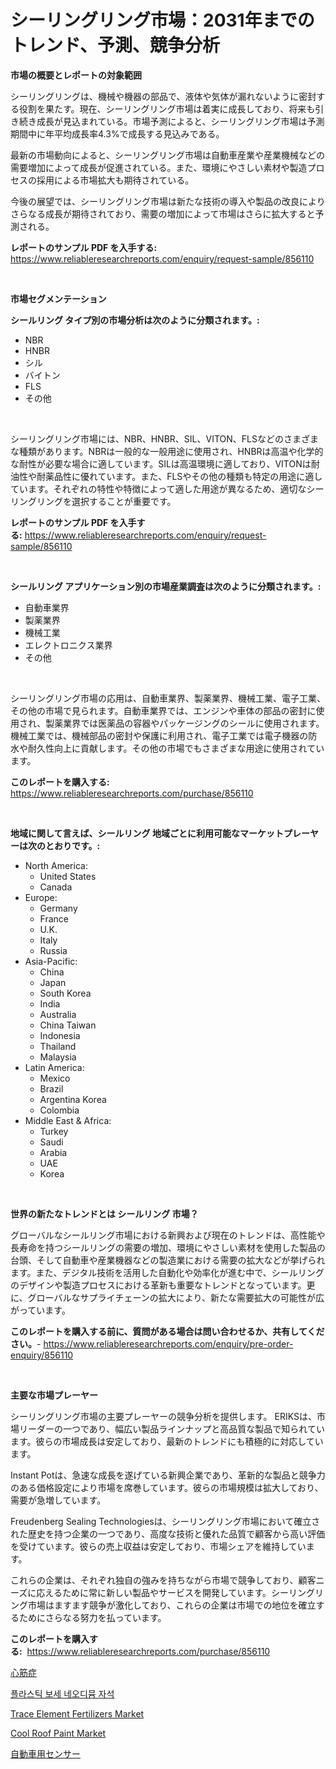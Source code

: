 <p><h1>シーリングリング市場：2031年までのトレンド、予測、競争分析</h1></p><p><strong>市場の概要とレポートの対象範囲</strong></p>
<p><p>シーリングリングは、機械や機器の部品で、液体や気体が漏れないように密封する役割を果たす。現在、シーリングリング市場は着実に成長しており、将来も引き続き成長が見込まれている。市場予測によると、シーリングリング市場は予測期間中に年平均成長率4.3%で成長する見込みである。</p><p>最新の市場動向によると、シーリングリング市場は自動車産業や産業機械などの需要増加によって成長が促進されている。また、環境にやさしい素材や製造プロセスの採用による市場拡大も期待されている。</p><p>今後の展望では、シーリングリング市場は新たな技術の導入や製品の改良によりさらなる成長が期待されており、需要の増加によって市場はさらに拡大すると予測される。</p></p>
<p><strong>レポートのサンプル PDF を入手する:</strong> <a href="https://www.reliableresearchreports.com/enquiry/request-sample/856110">https://www.reliableresearchreports.com/enquiry/request-sample/856110</a></p>
<p>&nbsp;</p>
<p><strong>市場セグメンテーション</strong></p>
<p><strong>シールリング タイプ別の市場分析は次のように分類されます。:</strong></p>
<p><ul><li>NBR</li><li>HNBR</li><li>シル</li><li>バイトン</li><li>FLS</li><li>その他</li></ul></p>
<p>&nbsp;</p>
<p><p>シーリングリング市場には、NBR、HNBR、SIL、VITON、FLSなどのさまざまな種類があります。NBRは一般的な一般用途に使用され、HNBRは高温や化学的な耐性が必要な場合に適しています。SILは高温環境に適しており、VITONは耐油性や耐薬品性に優れています。また、FLSやその他の種類も特定の用途に適しています。それぞれの特性や特徴によって適した用途が異なるため、適切なシーリングリングを選択することが重要です。</p></p>
<p><strong>レポートのサンプル PDF を入手する:</strong>&nbsp;<a href="https://www.reliableresearchreports.com/enquiry/request-sample/856110">https://www.reliableresearchreports.com/enquiry/request-sample/856110</a></p>
<p>&nbsp;</p>
<p><strong> シールリング アプリケーション別の市場産業調査は次のように分類されます。:</strong></p>
<p><ul><li>自動車業界</li><li>製薬業界</li><li>機械工業</li><li>エレクトロニクス業界</li><li>その他</li></ul></p>
<p>&nbsp;</p>
<p><p>シーリングリング市場の応用は、自動車業界、製薬業界、機械工業、電子工業、その他の市場で見られます。自動車業界では、エンジンや車体の部品の密封に使用され、製薬業界では医薬品の容器やパッケージングのシールに使用されます。機械工業では、機械部品の密封や保護に利用され、電子工業では電子機器の防水や耐久性向上に貢献します。その他の市場でもさまざまな用途に使用されています。</p></p>
<p><strong>このレポートを購入する:</strong>&nbsp; <a href="https://www.reliableresearchreports.com/purchase/856110">https://www.reliableresearchreports.com/purchase/856110</a></p>
<p>&nbsp;</p>
<p><strong>地域に関して言えば、シールリング 地域ごとに利用可能なマーケットプレーヤーは次のとおりです。:</strong></p>
<p><ul>
    <li>
        North America:
        <ul>
            <li>United States</li>
            <li>Canada</li>
        </ul>
    </li>
    <li>
        Europe:
        <ul>
            <li>Germany</li>
            <li>France</li>
            <li>U.K.</li>
            <li>Italy</li>
            <li>Russia</li>
        </ul>
    </li>
    <li>
        Asia-Pacific:
        <ul>
            <li>China</li>
            <li>Japan</li>
            <li>South Korea</li>
            <li>India</li>
            <li>Australia</li>
            <li>China Taiwan</li>
            <li>Indonesia</li>
            <li>Thailand</li>
            <li>Malaysia</li>
        </ul>
    </li>
    <li>
        Latin America:
        <ul>
            <li>Mexico</li>
            <li>Brazil</li>
            <li>Argentina Korea</li>
            <li>Colombia</li>
        </ul>
    </li>
    <li>
        Middle East & Africa:
        <ul>
            <li>Turkey</li>
            <li>Saudi</li>
            <li>Arabia</li>
            <li>UAE</li>
            <li>Korea</li>
        </ul>
    </li>
    </ul></p>
<p>&nbsp;</p>
<p><strong>世界の新たなトレンドとは シールリング 市場？</strong></p>
<p><p>グローバルなシールリング市場における新興および現在のトレンドは、高性能や長寿命を持つシールリングの需要の増加、環境にやさしい素材を使用した製品の台頭、そして自動車や産業機器などの製造業における需要の拡大などが挙げられます。また、デジタル技術を活用した自動化や効率化が進む中で、シールリングのデザインや製造プロセスにおける革新も重要なトレンドとなっています。更に、グローバルなサプライチェーンの拡大により、新たな需要拡大の可能性が広がっています。</p></p>
<p><strong>このレポートを購入する前に、質問がある場合は問い合わせるか、共有してください。</strong>- <a href="https://www.reliableresearchreports.com/enquiry/pre-order-enquiry/856110">https://www.reliableresearchreports.com/enquiry/pre-order-enquiry/856110</a></p>
<p>&nbsp;</p>
<p><strong>主要な市場プレーヤー</strong></p>
<p><p>シーリングリング市場の主要プレーヤーの競争分析を提供します。 ERIKSは、市場リーダーの一つであり、幅広い製品ラインナップと高品質な製品で知られています。彼らの市場成長は安定しており、最新のトレンドにも積極的に対応しています。</p><p>Instant Potは、急速な成長を遂げている新興企業であり、革新的な製品と競争力のある価格設定により市場を席巻しています。彼らの市場規模は拡大しており、需要が急増しています。</p><p>Freudenberg Sealing Technologiesは、シーリングリング市場において確立された歴史を持つ企業の一つであり、高度な技術と優れた品質で顧客から高い評価を受けています。彼らの売上収益は安定しており、市場シェアを維持しています。</p><p>これらの企業は、それぞれ独自の強みを持ちながら市場で競争しており、顧客ニーズに応えるために常に新しい製品やサービスを開発しています。シーリングリング市場はますます競争が激化しており、これらの企業は市場での地位を確立するためにさらなる努力を払っています。</p></p>
<p><strong>このレポートを購入する:</strong>&nbsp;&nbsp;<a href="https://www.reliableresearchreports.com/purchase/856110">https://www.reliableresearchreports.com/purchase/856110</a></p>
<p><p><a href="https://github.com/pepo3k/Market-Research-Report-List-1/blob/main/72481678832.md">心筋症</a></p><p><a href="https://github.com/Howaoole34545/Market-Research-Report-List-1/blob/main/30075108129.md">플라스틱 보세 네오디뮴 자석</a></p><p><a href="https://issuu.com/reportprime-2/docs/trace-element-fertilizers-market-size-2030.pptx">Trace Element Fertilizers Market</a></p><p><a href="https://cat-emmental-94b.notion.site/Cool-Roof-Paint-Market-Size-Growth-Outlook-from-2024-to-2031-projecting-at-Market-s-Trends-Analysi-f053b3b93ffd4a079f1ceb6f8c40daeb">Cool Roof Paint Market</a></p><p><a href="https://github.com/vhemk0794148/Market-Research-Report-List-1/blob/main/63757408831.md">自動車用センサー</a></p></p>